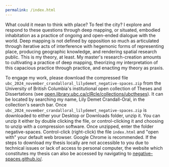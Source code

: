 ```yaml
---
permalink: /index.html
---
```

What could it mean to think with place? To feel the city? I explore and respond to these questions through deep mapping, or situated, embodied inhabitation as a practice of ongoing and open-ended dialogue with the world. Deep mapping is not defined by opposition so much as articulated through iterative acts of interference with hegemonic forms of representing place, producing geographic knowledge, and rendering spatial research public. This is my theory, at least. My master's research-creation amounts to cultivating a practice of deep mapping, theorizing my interpretation of this capacious practice through practice, and enacting my theory as praxis.

 To engage my work, please download the compressed file  `ubc_2024_november_crandalloral_lilydemet_negative-spaces.zip` from the University of British Columbia's institutional open collection of Theses and Dissertations (see [open.library.ubc.ca/cIRcle/collections/ubctheses](https://open.library.ubc.ca/cIRcle/collections/ubctheses)). It can be located by searching my name, Lily Demet Crandall-Oral, in the collection's search bar. Once `ubc_2024_november_crandalloral_lilydemet_negative-spaces.zip` is  downloaded to either your Desktop or Downloads folder, unzip it. You can unzip it either by double clicking the file, or control-clicking it and choosing to unzip with a compression software. Once unzipped, enter the folder negative-spaces. Control-click (right-click) the file `index.html` and "open with" your default web browser. Google Chrome is recommended. If the steps to download my thesis locally are not accessible to you due to technical issues or lack of access to personal computer, the website which constitutes my thesis can also be accessed by navigating to [negative-spaces.github.io/](https://negative-spaces.github.io/). 